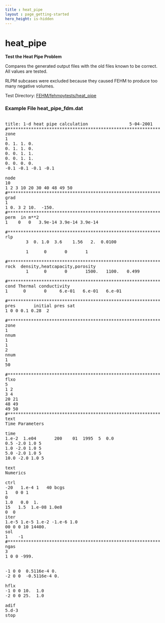 ```yaml
---
title : heat_pipe
layout : page_getting-started
hero_height: is-hidden
---
```


# heat_pipe

**Test the Heat Pipe Problem**

Compares the generated output files with the old files known to be correct. All values are tested.

RLPM subcases were excluded because they caused FEHM to produce too many negative volumes.

Test Directory: [FEHM/fehmpytests/heat_pipe](https://github.com/lanl/FEHM/tree/master/fehmpytests/heat_pipe)


### Example File heat_pipe_fdm.dat 

<pre>

title: 1-d heat pipe calculation                5-04-2001
#************************************************************************75
zone 
1 
0. 1. 1. 0.
0. 1. 1. 0.
0. 0. 1. 1.
0. 0. 1. 1.
0. 0. 0. 0.
-0.1 -0.1 -0.1 -0.1

node
10
1 2 3 10 20 30 40 48 49 50 
#************************************************************************75
grad
1
1 0. 3 2 10.  -150.
#************************************************************************75
perm  in m**2
1    0   0   3.9e-14 3.9e-14 3.9e-14      

#************************************************************************75
rlp
        3  0. 1.0  3.6    1.56   2.  0.0100 

        1      0       0       1

#************************************************************************75
rock  density,heatcapacity,porosity
        1      0       0       1500.   1100.   0.499

#************************************************************************75
cond Thermal conductivity
1      0       0     6.e-01   6.e-01   6.e-01

#************************************************************************75
pres       initial pres sat
1 0 0 0.1 0.28  2

#************************************************************************75
zone
1
nnum
1
1
2
nnum
1
50

#************************************************************************75
flxo
5
1 2 
3 4
20 21
48 49
49 50
#************************************************************************75
text
Time Parameters

time
1.e-2  1.e04       200    01  1995  5  0.0 
0.5 -2.0 1.0 5
1.0 -2.0 1.0 5
5.0 -2.0 1.0 5
10.0 -2.0 1.0 5

text
Numerics

ctrl
-20   1.e-4 1   40 bcgs
1   0 0 1
0 
1.0   0.0  1.
15   1.5  1.e-08 1.0e8    
0  0
iter
1.e-5 1.e-5 1.e-2 -1.e-6 1.0
00 0 0 10 14400.
sol
1    -1
#************************************************************************75
ngas
3
1 0 0 -999.


-1 0 0  0.5116e-4 0.
-2 0 0  -0.5116e-4 0.

hflx
-1 0 0 10.  1.0   
-2 0 0 25.  1.0   

adif
5.d-3
stop
</pre>
